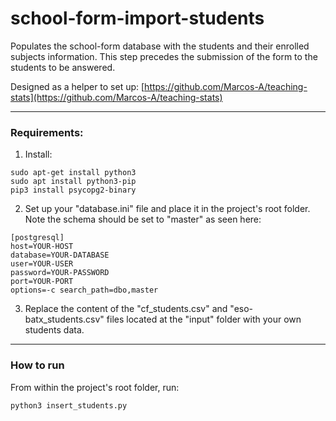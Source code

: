 # school-form-import-students
Populates the school-form database with the students and their enrolled subjects information. This step precedes the submission of the form to the students to be answered.

Designed as a helper to set up: [https://github.com/Marcos-A/teaching-stats](https://github.com/Marcos-A/teaching-stats)

---

### Requirements:
1. Install:

```
sudo apt-get install python3	
sudo apt install python3-pip
pip3 install psycopg2-binary
```

2. Set up your "database.ini" file and place it in the project's root folder. Note the schema should be set to "master" as seen here:

```
[postgresql]
host=YOUR-HOST
database=YOUR-DATABASE
user=YOUR-USER
password=YOUR-PASSWORD
port=YOUR-PORT
options=-c search_path=dbo,master
```

3. Replace the content of the "cf_students.csv" and "eso-batx_students.csv" files located at the "input" folder with your own students data.

---

### How to run
From within the project's root folder, run:

`python3 insert_students.py`
